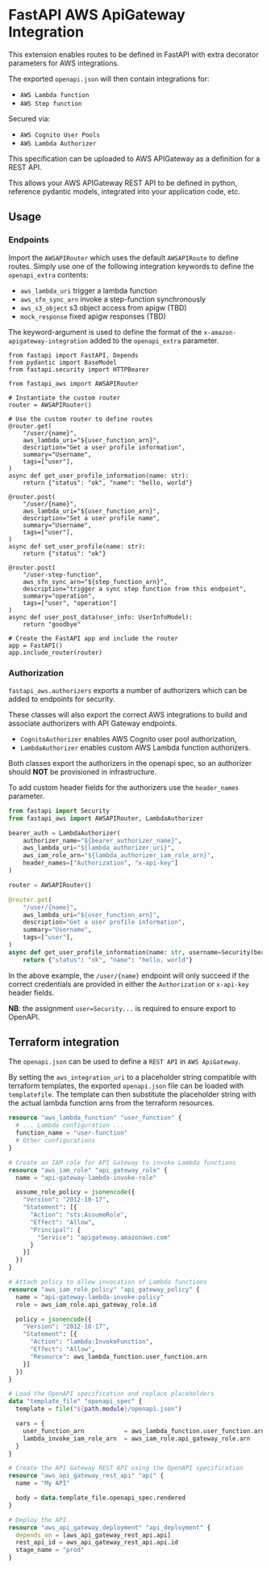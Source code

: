 # FastAPI AWS ApiGateway Integration

This extension enables routes to be defined in FastAPI with extra decorator parameters for AWS integrations.

The exported `openapi.json` will then contain integrations for:
+ `AWS Lambda function`
+ `AWS Step function`

Secured via:
+ `AWS Cognito User Pools`
+ `AWS Lambda Authorizer`

This specification can be uploaded to AWS APIGateway as a definition for a REST API.

This allows your AWS APIGateway REST API to be defined in python, reference pydantic models, integrated into your application code, etc.


## Usage

### Endpoints

Import the `AWSAPIRouter` which uses the default `AWSAPIRoute` to define routes.
Simply use one of the following integration keywords to define the `openapi_extra` contents:
+ `aws_lambda_uri` trigger a lambda function
+ `aws_sfn_sync_arn` invoke a step-function synchronously
+ `aws_s3_object` s3 object access from apigw (TBD)
+ `mock_response` fixed apigw responses (TBD)

The keyword-argument is used to define the format of the `x-amazon-apigateway-integration` added to the `openapi_extra` parameter.


```
from fastapi import FastAPI, Depends
from pydantic import BaseModel
from fastapi.security import HTTPBearer

from fastapi_aws import AWSAPIRouter

# Instantiate the custom router
router = AWSAPIRouter()

# Use the custom router to define routes
@router.get(
    "/user/{name}",
    aws_lambda_uri="${user_function_arn}",
    description="Get a user profile information",
    summary="Username",
    tags=["user"],
)
async def get_user_profile_information(name: str):
    return {"status": "ok", "name": "hello, world"}

@router.post(
    "/user/{name}",
    aws_lambda_uri="${user_function_arn}",
    description="Set a user profile name",
    summary="Username",
    tags=["user"],
)
async def set_user_profile(name: str):
    return {"status": "ok"}

@router.post(
    "/user-step-function",
    aws_sfn_sync_arn="${step_function_arn}",
    description="trigger a sync step function from this endpoint",
    summary="operation",
    tags=["user", "operation"]
)
async def user_post_data(user_info: UserInfoModel):
    return "goodbye"

# Create the FastAPI app and include the router
app = FastAPI()
app.include_router(router)
```

### Authorization

`fastapi_aws.authorizers` exports a number of authorizers which can be added to endpoints for security.

These classes will also export the correct AWS integrations to build and associate authorizers with API Gateway endpoints.

+ `CognitoAuthorizer` enables AWS Cognito user pool authorization,
+ `LambdaAuthorizer` enables custom AWS Lambda function authorizers.

Both classes export the authorizers in the openapi spec, so an authorizer should **NOT** be provisioned in infrastructure.

To add custom header fields for the authorizers use the `header_names` parameter.

```python
from fastapi import Security
from fastapi_aws import AWSAPIRouter, LambdaAuthorizer

bearer_auth = LambdaAuthorizer(
    authorizer_name="${bearer_authorizer_name}",
    aws_lambda_uri="${lambda_authorizer_uri}",
    aws_iam_role_arn="${lambda_authorizer_iam_role_arn}",
    header_names=["Authorization", "x-api-key"]
)

router = AWSAPIRouter()

@router.get(
    "/user/{name}",
    aws_lambda_uri="${user_function_arn}",
    description="Get a user profile information",
    summary="Username",
    tags=["user"],
)
async def get_user_profile_information(name: str, username=Security(bearer_auth)):
    return {"status": "ok", "name": "hello, world"}
```

In the above example, the `/user/{name}` endpoint will only succeed if the correct credentials are provided in either the `Authorization` or `x-api-key` header fields.

**NB**: the assignment `user=Security...` is required to ensure export to OpenAPI.


## Terraform integration

The `openapi.json` can be used to define a `REST API` in `AWS ApiGateway`.

By setting the `aws_integration_uri` to a placeholder string compatible with terraform templates,
the exported `openapi.json` file can be loaded with `templatefile`.
The template can then substitute the placeholder string with the actual lambda function arns from the terraform resources.

```terraform
resource "aws_lambda_function" "user_function" {
  # ... Lambda configuration ...
  function_name = "user-function"
  # Other configurations
}

# Create an IAM role for API Gateway to invoke Lambda functions
resource "aws_iam_role" "api_gateway_role" {
  name = "api-gateway-lambda-invoke-role"

  assume_role_policy = jsonencode({
    "Version": "2012-10-17",
    "Statement": [{
      "Action": "sts:AssumeRole",
      "Effect": "Allow",
      "Principal": {
        "Service": "apigateway.amazonaws.com"
      }
    }]
  })
}

# Attach policy to allow invocation of Lambda functions
resource "aws_iam_role_policy" "api_gateway_policy" {
  name = "api-gateway-lambda-invoke-policy"
  role = aws_iam_role.api_gateway_role.id

  policy = jsonencode({
    "Version": "2012-10-17",
    "Statement": [{
      "Action": "lambda:InvokeFunction",
      "Effect": "Allow",
      "Resource": aws_lambda_function.user_function.arn
    }]
  })
}

# Load the OpenAPI specification and replace placeholders
data "template_file" "openapi_spec" {
  template = file("${path.module}/openapi.json")

  vars = {
    user_function_arn           = aws_lambda_function.user_function.arn
    lambda_invoke_iam_role_arn  = aws_iam_role.api_gateway_role.arn
  }
}

# Create the API Gateway REST API using the OpenAPI specification
resource "aws_api_gateway_rest_api" "api" {
  name = "My API"

  body = data.template_file.openapi_spec.rendered
}

# Deploy the API
resource "aws_api_gateway_deployment" "api_deployment" {
  depends_on = [aws_api_gateway_rest_api.api]
  rest_api_id = aws_api_gateway_rest_api.api.id
  stage_name = "prod"
}
```
